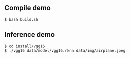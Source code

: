 ## Compile demo

```sh
$ bash build.sh
```

## Inference demo

```sh
$ cd install/vgg16
$ ./vgg16 data/model/vgg16.rknn data/img/airplane.jpeg
```